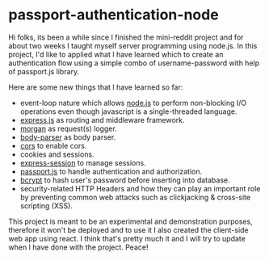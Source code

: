 # passport-authentication-node

Hi folks, its been a while since I finished the mini-reddit project and for about two weeks I taught myself server programming using node.js. In this project, I'd like to applied what I have learned which to create an authentication flow using a simple combo of username-password with help of passport.js library.

Here are some new things that I have learned so far:
 
* event-loop nature which allows [node.js]() to perform non-blocking I/O operations even though javascript is a single-threaded language.
* [express.js]() as routing and middleware framework.
* [morgan]() as request(s) logger.
* [body-parser]() as body parser.
* [cors]() to enable cors.
* cookies and sessions.
* [express-session]() to manage sessions.
* [passport.js]() to handle authentication and authorization.
* [bcrypt]() to hash user's password before inserting into database.
* security-related HTTP Headers and how they can play an important role by preventing common web attacks such as clickjacking & cross-site scripting (XSS).


This project is meant to be an experimental and demonstration purposes, therefore it won't be deployed and to use it I also created the client-side web app using react. I think that's pretty much it and I will try to update when I have done with the project. Peace!
